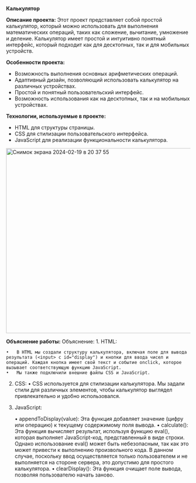 **Калькулятор**

**Описание проекта:** Этот проект представляет собой простой калькулятор, который можно использовать для выполнения математических операций, таких как сложение, вычитание, умножение и деление. Калькулятор имеет простой и интуитивно понятный интерфейс, который подходит как для десктопных, так и для мобильных устройств.

**Особенности проекта:**
- Возможность выполнения основных арифметических операций.
- Адаптивный дизайн, позволяющий использовать калькулятор на различных устройствах.
- Простой и понятный пользовательский интерфейс.
- Возможность использования как на десктопных, так и на мобильных устройствах.

**Технологии, используемые в проекте:**
- HTML для структуры страницы.
- CSS для стилизации пользовательского интерфейса.
- JavaScript для реализации функциональности калькулятора.
<img width="505" alt="Снимок экрана 2024-02-19 в 20 37 55" src="https://github.com/IuliaAseeva/Calculyator/assets/149232931/f9d36c75-6cef-498f-a6f6-8a7fd1ba7b3a">

**Объяснение работы:** Объяснение:
	1.	HTML:

	•	В HTML мы создали структуру калькулятора, включая поле для вывода результата (<input> с id="display") и кнопки для ввода чисел и операций. Каждая кнопка имеет свой текст и событие onclick, которое вызывает соответствующую функцию JavaScript.
	•	Мы также подключили внешние файлы CSS и JavaScript.

2.	CSS:
   •	CSS используется для стилизации калькулятора. Мы задали стили для различных элементов, чтобы калькулятор выглядел привлекательно и удобно использовался.
	
3.	JavaScript:

	•	appendToDisplay(value): Эта функция добавляет значение (цифру или операцию) к текущему содержимому поля вывода.
	•	calculate(): Эта функция вычисляет результат, используя функцию eval(), которая выполняет JavaScript-код, представленный в виде строки. Однако использование eval() может быть небезопасным, так как это может привести к выполнению произвольного кода. В данном случае, поскольку ввод осуществляется только пользователем и не выполняется на стороне сервера, это допустимо для простого калькулятора.
	•	clearDisplay(): Эта функция очищает поле вывода, позволяя пользователю начать заново.
